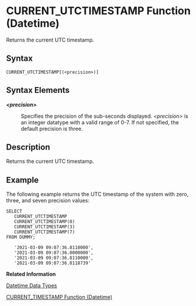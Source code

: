 <!-- loio20e0f06c751910148d388dacfe4b0b58 -->

# CURRENT\_UTCTIMESTAMP Function \(Datetime\)

Returns the current UTC timestamp.



<a name="loio20e0f06c751910148d388dacfe4b0b58__sql_function_current_utctimestamp_1sql_function_current_utctimestamp_syntax"/>

## Syntax

```
CURRENT_UTCTIMESTAMP[(<precision>)]
```



<a name="loio20e0f06c751910148d388dacfe4b0b58__section_glg_wwh_rpb"/>

## Syntax Elements


<dl>
<dt><b>

*<precision\>*

</b></dt>
<dd>

Specifies the precision of the sub-seconds displayed. *<precision\>* is an integer datatype with a valid range of 0-7. If not specified, the default precision is three.



</dd>
</dl>



<a name="loio20e0f06c751910148d388dacfe4b0b58__sql_function_current_utctimestamp_1sql_function_current_utctimestamp_description"/>

## Description

Returns the current UTC timestamp.



<a name="loio20e0f06c751910148d388dacfe4b0b58__sql_function_current_utctimestamp_1sql_function_current_utctimestamp_examples"/>

## Example

The following example returns the UTC timestamp of the system with zero, three, and seven precision values:

```
SELECT 
   CURRENT_UTCTIMESTAMP
   CURRENT_UTCTIMESTAMP(0) 
   CURRENT_UTCTIMESTAMP(3) 
   CURRENT_UTCTIMESTAMP(7) 
FROM DUMMY;
```

```
   '2021-03-09 09:07:36.8110000', 
   '2021-03-09 09:07:36.0000000', 
   '2021-03-09 09:07:36.8110000', 
   '2021-03-09 09:07:36.8118739'

```

**Related Information**  


[Datetime Data Types](../datetime-data-types-3f81ccc.md "Datetime data types are used to store date and time information.")

[CURRENT\_TIMESTAMP Function \(Datetime\)](current-timestamp-function-datetime-20de551.md "Returns the current local system timestamp information.")

